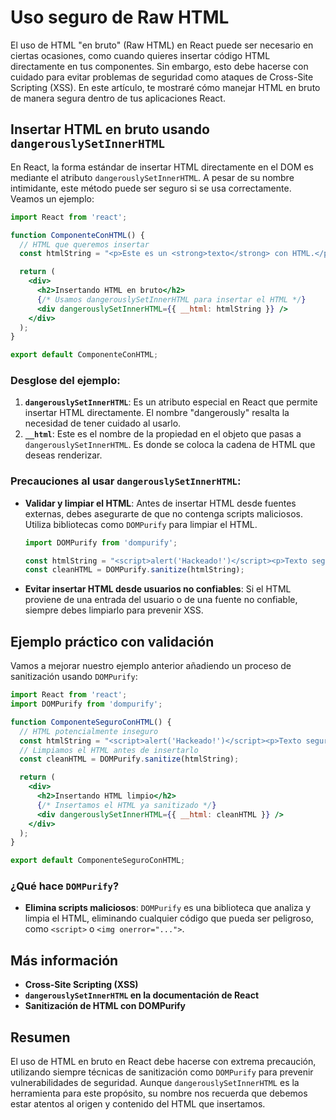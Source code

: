# Uso seguro de Raw HTML

El uso de HTML "en bruto" (Raw HTML) en React puede ser necesario en ciertas ocasiones, como cuando quieres insertar código HTML directamente en tus componentes. Sin embargo, esto debe hacerse con cuidado para evitar problemas de seguridad como ataques de Cross-Site Scripting (XSS). En este artículo, te mostraré cómo manejar HTML en bruto de manera segura dentro de tus aplicaciones React.

## Insertar HTML en bruto usando `dangerouslySetInnerHTML`

En React, la forma estándar de insertar HTML directamente en el DOM es mediante el atributo `dangerouslySetInnerHTML`. A pesar de su nombre intimidante, este método puede ser seguro si se usa correctamente. Veamos un ejemplo:

```jsx
import React from 'react';

function ComponenteConHTML() {
  // HTML que queremos insertar
  const htmlString = "<p>Este es un <strong>texto</strong> con HTML.</p>";

  return (
    <div>
      <h2>Insertando HTML en bruto</h2>
      {/* Usamos dangerouslySetInnerHTML para insertar el HTML */}
      <div dangerouslySetInnerHTML={{ __html: htmlString }} />
    </div>
  );
}

export default ComponenteConHTML;
```

### Desglose del ejemplo:

1. **`dangerouslySetInnerHTML`**: Es un atributo especial en React que permite insertar HTML directamente. El nombre "dangerously" resalta la necesidad de tener cuidado al usarlo.
2. **`__html`**: Este es el nombre de la propiedad en el objeto que pasas a `dangerouslySetInnerHTML`. Es donde se coloca la cadena de HTML que deseas renderizar.

### Precauciones al usar `dangerouslySetInnerHTML`:

- **Validar y limpiar el HTML**: Antes de insertar HTML desde fuentes externas, debes asegurarte de que no contenga scripts maliciosos. Utiliza bibliotecas como `DOMPurify` para limpiar el HTML.
  
  ```jsx
  import DOMPurify from 'dompurify';

  const htmlString = "<script>alert('Hackeado!')</script><p>Texto seguro</p>";
  const cleanHTML = DOMPurify.sanitize(htmlString);
  ```

- **Evitar insertar HTML desde usuarios no confiables**: Si el HTML proviene de una entrada del usuario o de una fuente no confiable, siempre debes limpiarlo para prevenir XSS.

## Ejemplo práctico con validación

Vamos a mejorar nuestro ejemplo anterior añadiendo un proceso de sanitización usando `DOMPurify`:

```jsx
import React from 'react';
import DOMPurify from 'dompurify';

function ComponenteSeguroConHTML() {
  // HTML potencialmente inseguro
  const htmlString = "<script>alert('Hackeado!')</script><p>Texto seguro</p>";
  // Limpiamos el HTML antes de insertarlo
  const cleanHTML = DOMPurify.sanitize(htmlString);

  return (
    <div>
      <h2>Insertando HTML limpio</h2>
      {/* Insertamos el HTML ya sanitizado */}
      <div dangerouslySetInnerHTML={{ __html: cleanHTML }} />
    </div>
  );
}

export default ComponenteSeguroConHTML;
```

### ¿Qué hace `DOMPurify`?

- **Elimina scripts maliciosos**: `DOMPurify` es una biblioteca que analiza y limpia el HTML, eliminando cualquier código que pueda ser peligroso, como `<script>` o `<img onerror="...">`.

## Más información

- **Cross-Site Scripting (XSS)**
- **`dangerouslySetInnerHTML` en la documentación de React**
- **Sanitización de HTML con DOMPurify**

## Resumen

El uso de HTML en bruto en React debe hacerse con extrema precaución, utilizando siempre técnicas de sanitización como `DOMPurify` para prevenir vulnerabilidades de seguridad. Aunque `dangerouslySetInnerHTML` es la herramienta para este propósito, su nombre nos recuerda que debemos estar atentos al origen y contenido del HTML que insertamos.